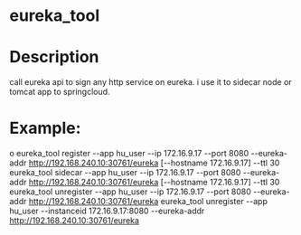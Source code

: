 # eureka_tool

# Description
  call eureka api to sign any http service on eureka. i use it to sidecar node or tomcat app to springcloud.

  

# Example:
o
    eureka_tool register --app hu_user --ip 172.16.9.17 --port 8080 --eureka-addr http://192.168.240.10:30761/eureka [--hostname 172.16.9.17] --ttl 30
    eureka_tool sidecar --app hu_user --ip 172.16.9.17 --port 8080 --eureka-addr http://192.168.240.10:30761/eureka [--hostname 172.16.9.17] --ttl 30
    eureka_tool unregister --app hu_user --ip 172.16.9.17 --port 8080 --eureka-addr http://192.168.240.10:30761/eureka
	eureka_tool unregister --app hu_user --instanceid 172.16.9.17:8080 --eureka-addr http://192.168.240.10:30761/eureka

